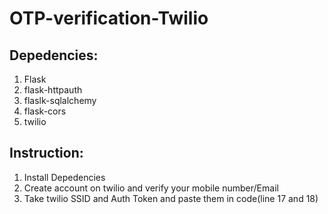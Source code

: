 # OTP-verification-Twilio

## Depedencies:
1. Flask
2. flask-httpauth
3. flaslk-sqlalchemy
4. flask-cors
5. twilio

## Instruction:
1. Install  Depedencies
2. Create account on twilio and verify your mobile number/Email
3. Take twilio SSID and Auth Token and paste them in code(line 17 and 18)
